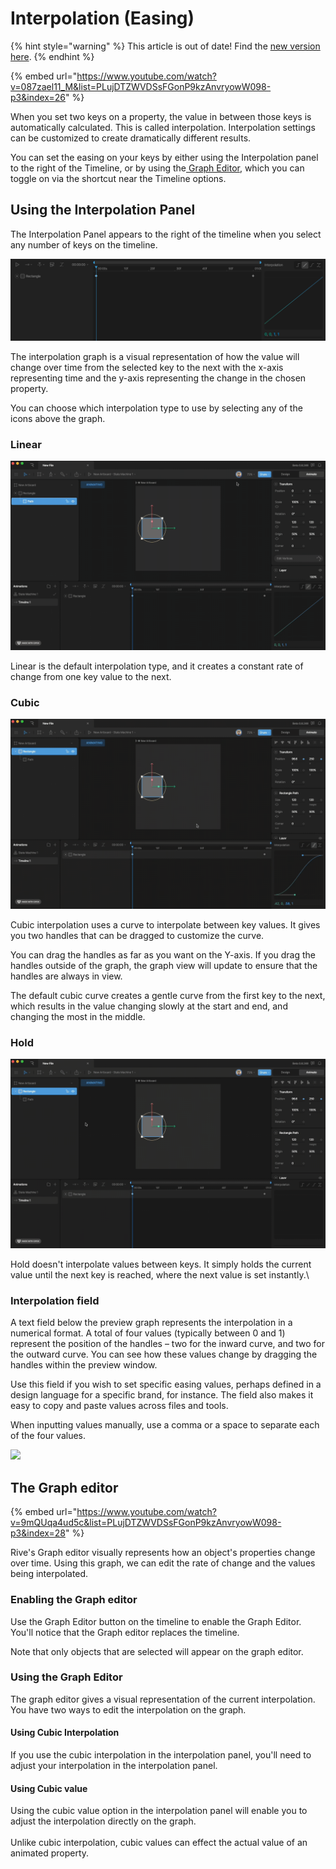 # Interpolation (Easing)

{% hint style="warning" %}
This article is out of date! Find the [new version here](https://rive.app/community/doc/interpolation-easing/docP9A6iGEsI).
{% endhint %}

{% embed url="https://www.youtube.com/watch?v=087zael11_M&list=PLujDTZWVDSsFGonP9kzAnvryowW098-p3&index=26" %}

When you set two keys on a property, the value in between those keys is automatically calculated. This is called interpolation. Interpolation settings can be customized to create dramatically different results.

You can set the easing on your keys by either using the Interpolation panel to the right of the Timeline, or by using the[ Graph Editor](interpolation-easing.md#using-the-graph-editor), which you can toggle on via the shortcut near the Timeline options.

## Using the Interpolation Panel

The Interpolation Panel appears to the right of the timeline when you select any number of keys on the timeline.

![](<../../.gitbook/assets/Screen Shot 2023-04-03 at 4.50.51 PM.png>)

The interpolation graph is a visual representation of how the value will change over time from the selected key to the next with the x-axis representing time and the y-axis representing the change in the chosen property.

You can choose which interpolation type to use by selecting any of the icons above the graph.

### **Linear**

![Linear Interpolation](<../../.gitbook/assets/2023-04-03 16.53.48.gif>)

Linear is the default interpolation type, and it creates a constant rate of change from one key value to the next.

### **Cubic**

![](<../../.gitbook/assets/2023-04-03 17.01.12.gif>)

Cubic interpolation uses a curve to interpolate between key values. It gives you two handles that can be dragged to customize the curve.

You can drag the handles as far as you want on the Y-axis. If you drag the handles outside of the graph, the graph view will update to ensure that the handles are always in view.

The default cubic curve creates a gentle curve from the first key to the next, which results in the value changing slowly at the start and end, and changing the most in the middle.

### **Hold**

![](<../../.gitbook/assets/2023-04-03 17.07.53.gif>)

Hold doesn't interpolate values between keys. It simply holds the current value until the next key is reached, where the next value is set instantly.\


### Interpolation field

A text field below the preview graph represents the interpolation in a numerical format. A total of four values (typically between 0 and 1) represent the position of the handles – two for the inward curve, and two for the outward curve. You can see how these values change by dragging the handles within the preview window.

Use this field if you wish to set specific easing values, perhaps defined in a design language for a specific brand, for instance. The field also makes it easy to copy and paste values across files and tools.

When inputting values manually, use a comma or a space to separate each of the four values.&#x20;

![](../../.gitbook/assets/interpolation\_field.gif)

## The Graph editor

{% embed url="https://www.youtube.com/watch?v=9mQUqa4ud5c&list=PLujDTZWVDSsFGonP9kzAnvryowW098-p3&index=28" %}

Rive's Graph editor visually represents how an object's properties change over time. Using this graph, we can edit the rate of change and the values being interpolated.&#x20;



### Enabling the Graph editor

Use the Graph Editor button on the timeline to enable the Graph Editor. You'll notice that the Graph editor replaces the timeline.



Note that only objects that are selected will appear on the graph editor.&#x20;



### Using the Graph Editor

The graph editor gives a visual representation of the current interpolation. You have two ways to edit the interpolation on the graph.



#### Using  Cubic Interpolation

If you use the cubic interpolation in the interpolation panel, you'll need to adjust your interpolation in the interpolation panel.



#### Using Cubic value

Using the cubic value option in the interpolation panel will enable you to adjust the interpolation directly on the graph.\
\
Unlike cubic interpolation, cubic values can effect the actual value of an animated property.














